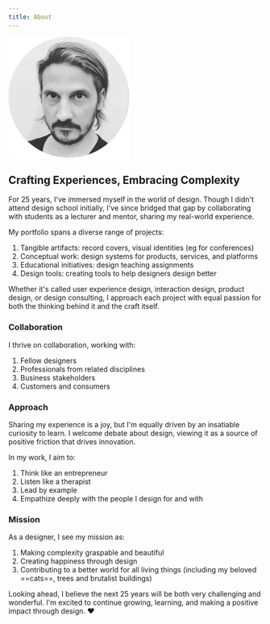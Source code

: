 ```yaml
---
title: About
---
```


![Data Robo](./assets/ch.png)

## Crafting Experiences, Embracing Complexity
For 25 years, I've immersed myself in the world of design. Though I didn't attend design school initially, I've since bridged that gap by collaborating with students as a lecturer and mentor, sharing my real-world experience. 

My portfolio spans a diverse range of projects: 
1. Tangible artifacts: record covers, visual identities (eg for conferences) 
2. Conceptual work: design systems for products, services, and platforms 
3. Educational initiatives: design teaching assignments 
4. Design tools: creating tools to help designers design better 

Whether it's called user experience design, interaction design, product design, or design consulting, I approach each project with equal passion for both the thinking behind it and the craft itself. 

### Collaboration
I thrive on collaboration, working with: 
1. Fellow designers
2. Professionals from related disciplines
3. Business stakeholders
4. Customers and consumers

### Approach
Sharing my experience is a joy, but I'm equally driven by an insatiable curiosity to learn. I welcome debate about design, viewing it as a source of positive friction that drives innovation.

In my work, I aim to: 
1. Think like an entrepreneur
2. Listen like a therapist
3. Lead by example
4. Empathize deeply with the people I design for and with

### Mission
As a designer, I see my mission as: 
1. Making complexity graspable and beautiful
2. Creating happiness through design
3. Contributing to a better world for all living things (including my beloved ==cats==, trees and brutalist buildings)

Looking ahead, I believe the next 25 years will be both very challenging and wonderful. I'm excited to continue growing, learning, and making a positive impact through design. ♥️